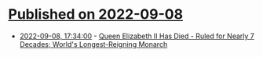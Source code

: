 # [Published on 2022-09-08](index.md)

* [2022-09-08, 17:34:00](https://news.slashdot.org/story/22/09/08/1734228/queen-elizabeth-ii-has-died---ruled-for-nearly-7-decades-worlds-longest-reigning-monarch?utm_source=rss1.0mainlinkanon&utm_medium=feed) - [Queen Elizabeth II Has Died - Ruled for Nearly 7 Decades; World's Longest-Reigning Monarch](https://news.slashdot.org/story/22/09/08/1734228/queen-elizabeth-ii-has-died---ruled-for-nearly-7-decades-worlds-longest-reigning-monarch?utm_source=rss1.0mainlinkanon&utm_medium=feed)
